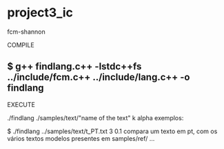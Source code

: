 # project3_ic
fcm-shannon

COMPILE

$ g++ findlang.c++ -lstdc++fs ../include/fcm.c++ ../include/lang.c++ -o findlang
---------------------------------------------------------------
EXECUTE

./findlang ./samples/text/"name of the text" k alpha
exemplos:

$ ./findlang ../samples/text/t_PT.txt 3 0.1
	compara um texto em pt, com os vários textos modelos presentes em samples/ref/
...
